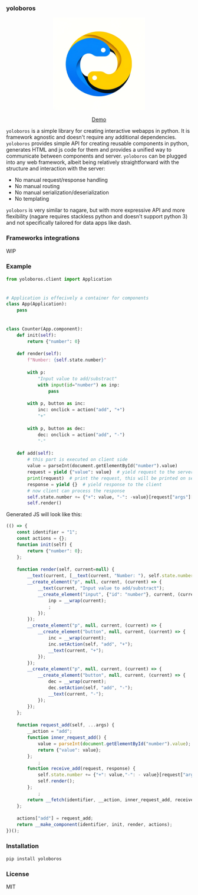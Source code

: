 ### yoloboros
<p align="center">
  <img src="https://raw.githubusercontent.com/one-two-four-cee-four-one-plus/yoloboros/main/logo.webp" width="250" height="250"/>
</p>
<p align="center"><a href="https://yoloboros-47ceb119f8e0.herokuapp.com/">Demo</a></p>

`yoloboros` is a simple library for creating interactive webapps in python. It is framework agnostic and doesn't require any additional dependencies. `yoloboros` provides simple API for creating reusable components in python, generates HTML and js code for them and provides a unified way to communicate between components and server.
`yoloboros` can be plugged into any web framework, albeit being relatively straightforward with the structure and interaction with the server:
- No manual request/response handling
- No manual routing
- No manual serialization/deserialization
- No templating

`yolobors` is very similar to nagare, but with more expressive API and more flexibility (nagare requires stackless python and doesn't support python 3) and not specifically tailored for data apps like dash.

### Frameworks integrations
WIP

### Example
```python
from yoloboros.client import Application


# Application is effecively a container for components
class App(Application):
    pass


class Counter(App.component):
    def init(self):
        return {"number": 0}

    def render(self):
        f"Number: {self.state.number}"

        with p:
            "Input value to add/substract"
            with input(id="number") as inp:
                pass

        with p, button as inc:
            inc: onclick = action("add", "+")
            "+"

        with p, button as dec:
            dec: onclick = action("add", "-")
            "-"

    def add(self):
        # this part is executed on client side
        value = parseInt(document.getElementById("number").value)
        request = yield {"value": value}  # yield request to the server
        print(request)  # print the request, this will be printed on server side
        response = yield {}  # yield response to the client
        # now client can process the response
        self.state.number += {"+": value, "-": -value}[request["args"][0]]
        self.render()
```

Generated JS will look like this:
```javascript
(() => {
    const identifier = "1";
    const actions = {};
    function init(self) {
        return {"number": 0};
    };

    function render(self, current=null) {
        __text(current, [__text(current, "Number: "), self.state.number].join(""));
        __create_element("p", null, current, (current) => {
            __text(current, "Input value to add/substract");
            __create_element("input", {"id": "number"}, current, (current) => {
                inp = __wrap(current);
                ;
            });
        });
        __create_element("p", null, current, (current) => {
            __create_element("button", null, current, (current) => {
                inc = __wrap(current);
                inc.setAction(self, "add", "+");
                __text(current, "+");
            });
        });
        __create_element("p", null, current, (current) => {
            __create_element("button", null, current, (current) => {
                dec = __wrap(current);
                dec.setAction(self, "add", "-");
                __text(current, "-");
            });
        });
    };

    function request_add(self, ...args) {
        __action = "add";
        function inner_request_add() {
            value = parseInt(document.getElementById("number").value);
            return {"value": value};
        };
            ;
        function receive_add(request, response) {
            self.state.number += {"+": value,"-": - value}[request["args"][0]];
            self.render();
        };
            ;
        return __fetch(identifier, __action, inner_request_add, receive_add, ...args);
    };

    actions["add"] = request_add;
    return __make_component(identifier, init, render, actions);
})();
```

### Installation
```bash
pip install yoloboros
```

### License
MIT